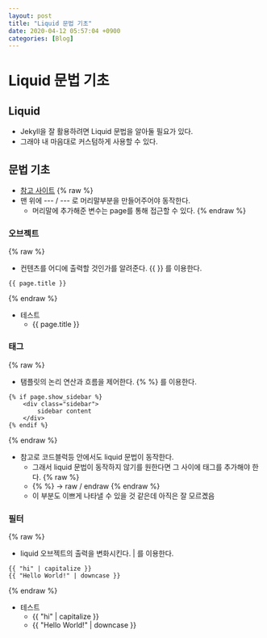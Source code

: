 ```yaml
---
layout: post
title: "Liquid 문법 기초"
date: 2020-04-12 05:57:04 +0900
categories: [Blog]
---
```

# Liquid 문법 기초
## Liquid
* Jekyll을 잘 활용하려면 Liquid 문법을 알아둘 필요가 있다.
* 그래야 내 마음대로 커스텀하게 사용할 수 있다.

## 문법 기초
* [참고 사이트](https://jekyllrb-ko.github.io/docs/step-by-step/02-liquid/)
{% raw %}
* 맨 위에 --- / --- 로 머리말부분을 만들어주어야 동작한다.
    * 머리말에 추가해준 변수는 page를 통해 접근할 수 있다.
{% endraw %} 

### 오브젝트
{% raw %}
* 컨텐츠를 어디에 출력할 것인가를 알려준다. {{ }} 를 이용한다.
```liquid
{{ page.title }}
```
{% endraw %}
* 테스트
    * {{ page.title }}

### 태그
{% raw %}
* 탬플릿의 논리 연산과 흐름을 제어한다. {% %} 를 이용한다.
```liquid
{% if page.show_sidebar %}
    <div class="sidebar">
        sidebar content
    </div>
{% endif %}
```
{% endraw %}
* 참고로 코드블럭등 안에서도 liquid 문법이 동작한다.
    * 그래서 liquid 문법이 동작하지 않기를 원한다면 그 사이에 태그를 추가해야 한다.
    {% raw %}
    * {% %} -> raw / endraw
    {% endraw %}
    * 이 부분도 이쁘게 나타낼 수 있을 것 같은데 아직은 잘 모르곘음

### 필터
{% raw %}
* liquid 오브젝트의 출력을 변화시킨다. | 를 이용한다.
```liquid
{{ "hi" | capitalize }}
{{ "Hello World!" | downcase }}
```
{% endraw %}
* 테스트
    * {{ "hi" | capitalize }}
    * {{ "Hello World!" | downcase }}